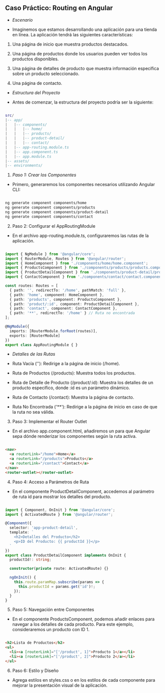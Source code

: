 ## Caso Práctico: Routing en Angular

- *Escenario*

- Imaginemos que estamos desarrollando una aplicación para una tienda en línea. La aplicación tendrá las siguientes características:

1. Una página de inicio que muestra productos destacados.

2. Una página de productos donde los usuarios pueden ver todos los productos disponibles.

3. Una página de detalles de producto que muestra información específica sobre un producto seleccionado.

4. Una página de contacto.

- *Estructura del Proyecto*

- Antes de comenzar, la estructura del proyecto podría ser la siguiente:

```lua

src/
|-- app/
|   |-- components/
|   |   |-- home/
|   |   |-- products/
|   |   |-- product-detail/
|   |   |-- contact/
|   |-- app-routing.module.ts
|   |-- app.component.ts
|   |-- app.module.ts
|-- assets/
|-- environments/

```

1. *Paso 1: Crear los Componentes*

- Primero, generaremos los componentes necesarios utilizando Angular CLI:

```bash

ng generate component components/home
ng generate component components/products
ng generate component components/product-detail
ng generate component components/contact
```

2. Paso 2: Configurar el AppRoutingModule

- En el archivo app-routing.module.ts, configuraremos las rutas de la aplicación.

```typescript

import { NgModule } from '@angular/core';
import { RouterModule, Routes } from '@angular/router';
import { HomeComponent } from './components/home/home.component';
import { ProductsComponent } from './components/products/products.component';
import { ProductDetailComponent } from './components/product-detail/product-detail.component';
import { ContactComponent } from './components/contact/contact.component';

const routes: Routes = [
  { path: '', redirectTo: '/home', pathMatch: 'full' },
  { path: 'home', component: HomeComponent },
  { path: 'products', component: ProductsComponent },
  { path: 'product/:id', component: ProductDetailComponent },
  { path: 'contact', component: ContactComponent },
  { path: '**', redirectTo: '/home' } // Ruta no encontrada
];

@NgModule({
  imports: [RouterModule.forRoot(routes)],
  exports: [RouterModule]
})
export class AppRoutingModule { }
```

- *Detalles de las Rutas*

- Ruta Vacía (''): Redirige a la página de inicio (/home).

- Ruta de Productos (/products): Muestra todos los productos.

- Ruta de Detalle de Producto (/product/:id): Muestra los detalles de un producto específico, donde :id es un parámetro dinámico.

- Ruta de Contacto (/contact): Muestra la página de contacto.

- Ruta No Encontrada ('**'): Redirige a la página de inicio en caso de que la ruta no sea válida.

3. Paso 3: Implementar el Router Outlet

- En el archivo app.component.html, añadiremos un <router-outlet> para que Angular sepa dónde renderizar los componentes según la ruta activa.

```html

<nav>
  <a routerLink="/home">Home</a>
  <a routerLink="/products">Products</a>
  <a routerLink="/contact">Contact</a>
</nav>
<router-outlet></router-outlet>
```

4. Paso 4: Acceso a Parámetros de Ruta

- En el componente ProductDetailComponent, accedemos al parámetro de ruta id para mostrar los detalles del producto.

```typescript

import { Component, OnInit } from '@angular/core';
import { ActivatedRoute } from '@angular/router';

@Component({
  selector: 'app-product-detail',
  template: `
    <h2>Detalles del Producto</h2>
    <p>ID del Producto: {{ productId }}</p>
  `
})
export class ProductDetailComponent implements OnInit {
  productId!: string;

  constructor(private route: ActivatedRoute) {}

  ngOnInit() {
    this.route.paramMap.subscribe(params => {
      this.productId = params.get('id')!;
    });
  }
}
```

5. Paso 5: Navegación entre Componentes

- En el componente ProductsComponent, podemos añadir enlaces para navegar a los detalles de cada producto. Para este ejemplo, consideraremos un producto con ID 1.

```html

<h2>Lista de Productos</h2>
<ul>
  <li><a [routerLink]="['/product', 1]">Producto 1</a></li>
  <li><a [routerLink]="['/product', 2]">Producto 2</a></li>
</ul>
```

6. Paso 6: Estilo y Diseño

- Agrega estilos en styles.css o en los estilos de cada componente para mejorar la presentación visual de la aplicación.

